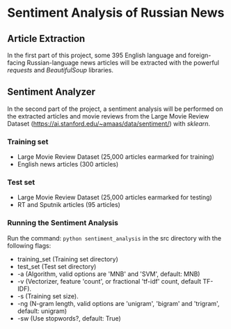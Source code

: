 # Sentiment Analysis of Russian News

## Article Extraction

In the first part of this project, some 395 English language and foreign-facing Russian-language news articles will be extracted with the powerful _requests_ and _BeautifulSoup_ libraries.

## Sentiment Analyzer

In the second part of the project, a sentiment analysis will be performed on the extracted articles and movie reviews from the Large Movie Review Dataset (https://ai.stanford.edu/~amaas/data/sentiment/) with _sklearn_.

### Training set

-   Large Movie Review Dataset (25,000 articles earmarked for training)
-   English news articles (300 articles)

### Test set

-   Large Movie Review Dataset (25,000 articles earmarked for testing)
-   RT and Sputnik articles (95 articles)

### Running the Sentiment Analysis

Run the command: `python sentiment_analysis` in the src directory with the following flags:

-   training_set (Training set directory)
-   test_set (Test set directory)
-   -a (Algorithm, valid options are 'MNB' and 'SVM', default: MNB)
-   -v (Vectorizer, feature 'count', or fractional 'tf-idf' count, default TF-IDF).
-   -s (Training set size).
-   -ng (N-gram length, valid options are 'unigram', 'bigram' and 'trigram', default: unigram)
-   -sw (Use stopwords?, default: True)
